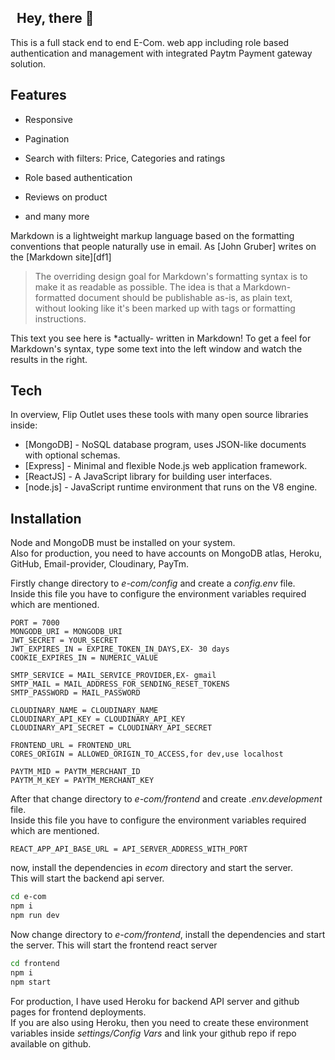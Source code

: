 ## &nbsp; Hey, there 👋

This is a full stack end to end E-Com. web app including role based authentication and management with integrated Paytm Payment gateway solution.

## Features

-   Responsive
-   Pagination
-   Search with filters: Price, Categories and ratings
-   Role based authentication
-   Reviews on product

-   and many more

Markdown is a lightweight markup language based on the formatting conventions
that people naturally use in email.
As [John Gruber] writes on the [Markdown site][df1]

> The overriding design goal for Markdown's
> formatting syntax is to make it as readable
> as possible. The idea is that a
> Markdown-formatted document should be
> publishable as-is, as plain text, without
> looking like it's been marked up with tags
> or formatting instructions.

This text you see here is \*actually- written in Markdown! To get a feel
for Markdown's syntax, type some text into the left window and
watch the results in the right.

## Tech

In overview, Flip Outlet uses these tools with many open source libraries inside:

-   [MongoDB] - NoSQL database program, uses JSON-like documents with optional schemas.
-   [Express] - Minimal and flexible Node.js web application framework.
-   [ReactJS] - A JavaScript library for building user interfaces.
-   [node.js] - JavaScript runtime environment that runs on the V8 engine.

## Installation

Node and MongoDB must be installed on your system.  
Also for production, you need to have accounts on MongoDB atlas, Heroku, GitHub, Email-provider, Cloudinary, PayTm.

Firstly change directory to _e-com/config_ and create a _config.env_ file.  
Inside this file you have to configure the environment variables required which are mentioned.

```
PORT = 7000
MONGODB_URI = MONGODB_URI
JWT_SECRET = YOUR_SECRET
JWT_EXPIRES_IN = EXPIRE_TOKEN_IN_DAYS,EX- 30 days
COOKIE_EXPIRES_IN = NUMERIC_VALUE

SMTP_SERVICE = MAIL_SERVICE_PROVIDER,EX- gmail
SMTP_MAIL = MAIL_ADDRESS_FOR_SENDING_RESET_TOKENS
SMTP_PASSWORD = MAIL_PASSWORD

CLOUDINARY_NAME = CLOUDINARY_NAME
CLOUDINARY_API_KEY = CLOUDINARY_API_KEY
CLOUDINARY_API_SECRET = CLOUDINARY_API_SECRET

FRONTEND_URL = FRONTEND_URL
CORES_ORIGIN = ALLOWED_ORIGIN_TO_ACCESS,for dev,use localhost

PAYTM_MID = PAYTM_MERCHANT_ID
PAYTM_M_KEY = PAYTM_MERCHANT_KEY
```

After that change directory to _e-com/frontend_ and create _.env.development_ file.  
Inside this file you have to configure the environment variables required which are mentioned.

```
REACT_APP_API_BASE_URL = API_SERVER_ADDRESS_WITH_PORT
```

now, install the dependencies in _ecom_ directory and start the server.  
This will start the backend api server.

```sh
cd e-com
npm i
npm run dev
```

Now change directory to _e-com/frontend_, install the dependencies and start the server.
This will start the frontend react server

```sh
cd frontend
npm i
npm start
```

For production, I have used Heroku for backend API server and github pages for frontend deployments.  
If you are also using Heroku, then you need to create these environment variables inside _settings/Config Vars_ and link your github repo if repo available on github.
